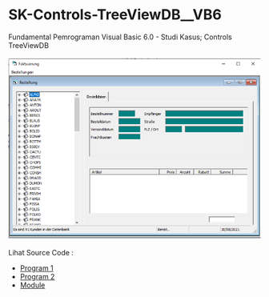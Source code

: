 # SK-Controls-TreeViewDB__VB6
Fundamental Pemrograman Visual Basic 6.0 - Studi Kasus; Controls TreeViewDB<br><br>
<img src="https://github.com/RizkyKhapidsyah/SK-Controls-TreeViewDB__VB6/blob/main/result/001.PNG"><br><br>
Lihat Source Code : <br>
- <a href="https://github.com/RizkyKhapidsyah/SK-Controls-TreeViewDB__VB6/blob/main/frmBestellungen.frm">Program 1</a><br>
- <a href="https://github.com/RizkyKhapidsyah/SK-Controls-TreeViewDB__VB6/blob/main/mdiMain.frm">Program 2</a><br>
- <a href="https://github.com/RizkyKhapidsyah/SK-Controls-TreeViewDB__VB6/blob/main/modCode.bas">Module</a>
